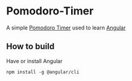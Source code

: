 # Pomodoro-Timer
A simple [Pomodoro Timer](https://en.wikipedia.org/wiki/Pomodoro_Technique) used to learn [Angular](https://angular.io/)

## How to build
Have or install Angular
```
npm install -g @angular/cli
```
